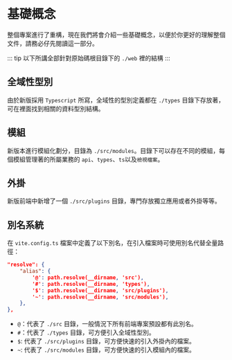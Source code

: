 # 基礎概念

整個專案進行了重構，現在我們將會介紹一些基礎概念，以便於你更好的理解整個文件，請務必仔先閱讀這一部分。

::: tip
以下所講全部針對原始碼根目錄下的 `./web` 裡的結構
:::

## 全域性型別

由於新版採用 `Typescript` 所寫，全域性的型別定義都在 `./types` 目錄下存放著，可在裡面找到相關的資料型別結構。

## 模組

新版本進行模組化劃分，目錄為 `./src/modules`。目錄下可以存在不同的模組，每個模組管理著的所屬業務的 `api`、`types`、`ts`以及`檢視檔案`。

## 外掛

新版前端中新增了一個 `./src/plugins` 目錄，專門存放獨立應用或者外掛等等。

## 別名系統
在 `vite.config.ts` 檔案中定義了以下別名，在引入檔案時可使用別名代替全量路徑：

```json vite.config.ts
"resolve": {
    "alias": {
        '@': path.resolve(__dirname, 'src'),
        '#': path.resolve(__dirname, 'types'),
        '$': path.resolve(__dirname, 'src/plugins'),
        '~': path.resolve(__dirname, 'src/modules'),
    },
},
```

- `@`：代表了 `./src` 目錄，一般情況下所有前端專案預設都有此別名。
- `#`：代表了 `./types` 目錄，可方便引入全域性型別。
- `$`: 代表了 `./src/plugins` 目錄，可方便快速的引入外掛內的檔案。
- `~`: 代表了 `./src/modules` 目錄，可方便快速的引入模組內的檔案。